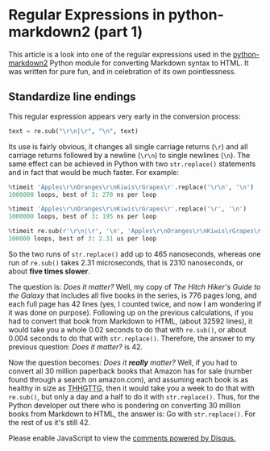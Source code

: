 <!-- -
Title: Regular expressions in python-markdown2 (part 1)
Description: Study of the regular expressions used in python-markdown2 library
First Published: 2015-11-07
- -->

Regular Expressions in python-markdown2 (part 1)
================================================

This article is a look into one of the regular expressions used in the 
[python-markdown2][python-markdown2] Python module for converting Markdown 
syntax to HTML. It was written for pure fun, and in celebration of its own 
pointlessness.

Standardize line endings
------------------------

This regular expression appears very early in the conversion process:

```python
text = re.sub("\r\n|\r", "\n", text)
```

Its use is fairly obvious, it changes all single carriage returns (`\r`) and 
all carriage returns followed by a newline (`\r\n`) to single newlines (`\n`).
The same effect can be achieved in Python with two `str.replace()` statements 
and in fact that would be much faster. For example:

```python
%timeit 'Apples\r\nOranges\r\nKiwis\rGrapes\r'.replace('\r\n', '\n')
1000000 loops, best of 3: 270 ns per loop

%timeit 'Apples\r\nOranges\r\nKiwis\rGrapes\r'.replace('\r', '\n')
1000000 loops, best of 3: 195 ns per loop

%timeit re.sub(r'\r\n|\r', '\n', 'Apples\r\nOranges\r\nKiwis\rGrapes\r')
100000 loops, best of 3: 2.31 us per loop
```

So the two runs of `str.replace()` add up to 465 nanoseconds, whereas one run 
of `re.sub()` takes 2.31 microseconds, that is 2310 nanoseconds, or about 
**five times slower**. 

The question is: *Does it matter?* Well, my copy of 
*The Hitch Hiker's Guide to the Galaxy* that includes all five books in the 
series, is 776 pages long, and each full page has 42 lines (yes, I counted 
twice, and now I am wondering if it was done on purpose). Following up on the 
previous calculations, if you had to convert that book from Markdown to HTML, 
(about 32592 lines), it would take you a whole 0.02 seconds to do that with 
`re.sub()`, or about 0.004 seconds to do that with `str.replace()`. 
Therefore, the answer to my previous question: *Does it matter?* is 42.

Now the question becomes: *Does it **really** matter?* Well, if you had to 
convert all 30 million paperback books that Amazon has for sale (number found 
through a search on amazon.com), and assuming each book is as healthy in size 
as <abbr title="The Hitch Hicker's Guide To The Galaxy">THHGTTG</abbr>, then it 
would take you a week to do that with `re.sub()`, but only a day and a 
half to do it with `str.replace()`. Thus, for the Python developer out there 
who is pondering on converting 30 million books from Markdown to HTML, the 
answer is: Go with `str.replace()`. For the rest of us it's still 42.

<!-- Links -->
[python-markdown2]: https://github.com/trentm/python-markdown2 "python-markdown2 on Github"

<div id="disqus_thread"></div>
<script>

var disqus_config = function () {
this.page.url = 'https://zindilis.com/blog/2015/11/07/regex-in-python-markdown2-pt1.html'; // Replace PAGE_URL with your page's canonical URL variable
this.page.identifier = '/blog/2015/11/07/regex-in-python-markdown2-pt1.html'; // Replace PAGE_IDENTIFIER with your page's unique identifier variable
};

(function() { // DON'T EDIT BELOW THIS LINE
var d = document, s = d.createElement('script');

s.src = '//marios-zindilis.disqus.com/embed.js';

s.setAttribute('data-timestamp', +new Date());
(d.head || d.body).appendChild(s);
})();
</script>
<noscript>Please enable JavaScript to view the <a href="https://disqus.com/?ref_noscript" rel="nofollow">comments powered by Disqus.</a></noscript>
